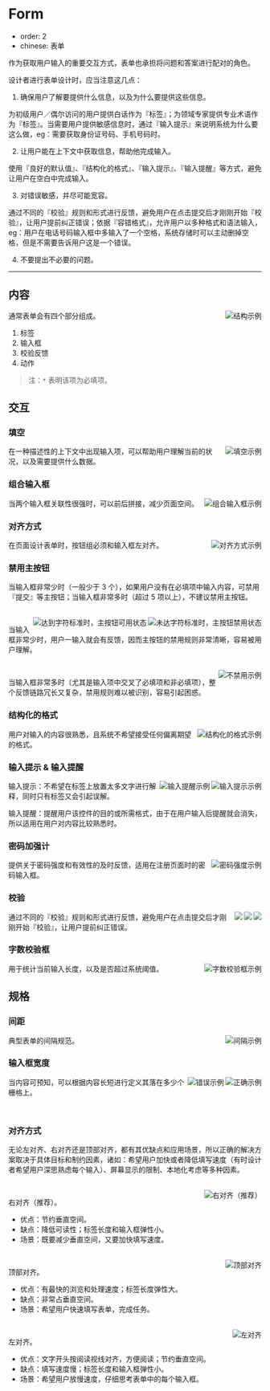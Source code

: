 # Form

- order: 2
- chinese: 表单

作为获取用户输入的重要交互方式，表单也承担将问题和答案进行配对的角色。

设计者进行表单设计时，应当注意这几点：

1. 确保用户了解要提供什么信息，以及为什么要提供这些信息。

  为初级用户／偶尔访问的用户提供白话作为『标签』；为领域专家提供专业术语作为『标签』。当需要用户提供敏感信息时，通过『输入提示』来说明系统为什么要这么做，eg：需要获取身份证号码、手机号码时。

2. 让用户能在上下文中获取信息，帮助他完成输入。

  使用『良好的默认值』、『结构化的格式』、『输入提示』、『输入提醒』等方式，避免让用户在空白中完成输入。

3. 对错误敏感，并尽可能宽容。

  通过不同的『校验』规则和形式进行反馈，避免用户在点击提交后才刚刚开始『校验』，让用户提前纠正错误；依据『容错格式』，允许用户以多种格式和语法输入，eg：用户在电话号码输入框中多输入了一个空格，系统存储时可以主动删掉空格，但是不需要告诉用户这是一个错误。

4. 不要提出不必要的问题。

---

## 内容

<img class="preview-img" align="right" alt="结构示例" src="https://os.alipayobjects.com/rmsportal/mLkQbODgVsdGUTe.png">

通常表单会有四个部分组成。

1. 标签
2. 输入框
3. 校验反馈
4. 动作

> 注：`*` 表明该项为必填项。

## 交互

### 填空

<img class="preview-img" align="right" alt="填空示例" src="https://os.alipayobjects.com/rmsportal/SdzCTaevNMvJFBR.png">

在一种描述性的上下文中出现输入项，可以帮助用户理解当前的状况，以及需要提供什么数据。

### 组合输入框

<img class="preview-img" align="right" alt="组合输入框示例" src="https://os.alipayobjects.com/rmsportal/waStvhMnuoqqsCE.png">

当两个输入框关联性很强时，可以前后拼接，减少页面空间。

### 对齐方式

<img class="preview-img" align="right" alt="对齐方式示例" src="https://os.alipayobjects.com/rmsportal/cjHTEtXFxUSdHnE.png">

在页面设计表单时，按钮组必须和输入框左对齐。

### 禁用主按钮

当输入框非常少时（一般少于 3 个），如果用户没有在必填项中输入内容，可禁用『提交』等主按钮；当输入框非常多时（超过 5 项以上），不建议禁用主按钮。

<br>

<img class="preview-img" align="right" alt="未达字符标准时，主按钮禁用状态" src="https://os.alipayobjects.com/rmsportal/VabHKlbouFxSQXz.png">

<img class="preview-img" align="right" alt="达到字符标准时，主按钮可用状态" src="https://os.alipayobjects.com/rmsportal/usdFxJmWDawqUuq.png">

当输入框非常少时，用户一输入就会有反馈，因而主按钮的禁用规则非常清晰，容易被用户理解。

<br>

<img class="preview-img" align="right" alt="不禁用示例" src="https://os.alipayobjects.com/rmsportal/GwZhvOuXmwqUIUW.png">

当输入框非常多时（尤其是输入项中交叉了必填项和非必填项），整个反馈链路冗长又复杂，禁用规则难以被识别，容易引起困惑。

### 结构化的格式

<img class="preview-img" align="right" alt="结构化的格式示例" src="https://os.alipayobjects.com/rmsportal/SQgGfreRAqPZPsm.png">

用户对输入的内容很熟悉，且系统不希望接受任何偏离期望的格式。

### 输入提示 & 输入提醒

<img class="preview-img" align="right" alt="输入提示示例" description="在输入框激活后，输入提示一直出现至该输入框失去焦点。" src="https://os.alipayobjects.com/rmsportal/cTlmdEprGSzMZfs.png">
<img class="preview-img" align="right" alt="输入提醒示例" description="在输入框激活后，输入提醒不要马上消失，等用户完成第一个词输入后再消失。" src="https://os.alipayobjects.com/rmsportal/QPhvLWfMbLTvjRw.png">

输入提示：不希望在标签上放置太多文字进行解释，同时只有标签又会引起误解。

输入提醒：提醒用户该控件的目的或所需格式，由于在用户输入后提醒就会消失，所以适用在用户对内容比较熟悉时。

### 密码加强计

<img class="preview-img" align="right" alt="密码强度示例" src="https://os.alipayobjects.com/rmsportal/wKpOgeyyoOUeCrk.png">

提供关于密码强度和有效性的及时反馈，适用在注册页面时的密码输入框。

### 校验

<img class="preview-img" align="right" description="输入时的实时校验。" src="https://os.alipayobjects.com/rmsportal/urCdIJFuNYCenqH.png">
<img class="preview-img" align="right" description="输入框失去焦点后的校验。" src="https://os.alipayobjects.com/rmsportal/KkcSBkbTJirIxCw.png">

<img class="preview-img" align="right" description="点击『提交』后，系统将处理结果直接在页面上进行反馈（统计错误数量和标记错误内容）。" src="https://os.alipayobjects.com/rmsportal/PLdlPvaebRdJOgu.png">

通过不同的『校验』规则和形式进行反馈，避免用户在点击提交后才刚刚开始『校验』，让用户提前纠正错误。

### 字数校验框

<img class="preview-img" align="right" alt="字数校验框示例" src="https://os.alipayobjects.com/rmsportal/JxzQIRfMCtMjuaH.png">

用于统计当前输入长度，以及是否超过系统阈值。


## 规格

### 间距

<img class="preview-img" align="right" alt="间隔示例" src="https://os.alipayobjects.com/rmsportal/dlTiHzZvCGRbMzL.png">

典型表单的间隔规范。

### 输入框宽度

<img class="preview-img good" align="right" alt="正确示例" src="https://os.alipayobjects.com/rmsportal/vypllNQZsEHRszB.png">
<img class="preview-img bad" align="right" alt="错误示例" src="https://os.alipayobjects.com/rmsportal/XSLwnrlLbKFjiNj.png">

当内容可预知，可以根据内容长短进行定义其落在多少个栅格上。

<br>

### 对齐方式

无论左对齐、右对齐还是顶部对齐，都有其优缺点和应用场景，所以正确的解决方案取决于具体目标和制约因素，诸如：希望用户加快或者降低填写速度（有时设计者希望用户深思熟虑每个输入）、屏幕显示的限制、本地化考虑等多种因素。

<br>

<img class="preview-img" align="right" alt="右对齐（推荐）" src="https://os.alipayobjects.com/rmsportal/UxGJfenYBKvkEEB.png">

右对齐（推荐）。

- 优点：节约垂直空间。
- 缺点：降低可读性；标签长度和输入框弹性小。
- 场景：既要减少垂直空间，又要加快填写速度。

<br>

<img class="preview-img" align="right" alt="顶部对齐" src="https://os.alipayobjects.com/rmsportal/AsyyNKormNdEMLi.png">

顶部对齐。

- 优点：有最快的浏览和处理速度；标签长度弹性大。
- 缺点：非常占垂直空间。
- 场景：希望用户快速填写表单，完成任务。

<br>

<img class="preview-img" align="right" alt="左对齐" src="https://os.alipayobjects.com/rmsportal/eqUyDExbRlAQoas.png">

左对齐。

- 优点：文字开头按阅读视线对齐，方便阅读；节约垂直空间。
- 缺点：填写速度慢；标签长度和输入框弹性小。
- 场景：希望用户放慢速度，仔细思考表单中的每个输入框。
